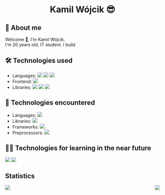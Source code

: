 # <p align="center">Kamil Wójcik :sunglasses: </p>
## 🙍 About me
Welcome 👋, I'm Kamil Wójcik.
<br>
I'm 20 years old, IT student. I build

## 🛠 Technologies used
<ul>

  <li>
    Languages: 
    <img src="https://user-images.githubusercontent.com/56607344/198053954-7d0fe696-0a0f-41d7-922c-6371e1188e22.svg" />
    <img src="https://user-images.githubusercontent.com/56607344/198053944-a499af42-93b5-47ff-906e-c9acf0d24dc5.svg" />
    <img src="https://user-images.githubusercontent.com/56607344/198055897-867bf1c5-7e05-4b5d-9035-0b3553e8f110.svg"/>
  </li>
  <li>
    Frontend: 
    <img src="https://user-images.githubusercontent.com/56607344/198053389-0d8d7a9f-e6c9-4233-b272-b86b0399e32c.svg" />
  </li>
  <li>
    Libraries: 
    <img src="https://user-images.githubusercontent.com/56607344/198055434-55032412-bbe1-48d5-a4ef-955e60c4fa2e.svg"/>
    <img src="https://user-images.githubusercontent.com/56607344/198055449-f89541ed-9832-4e0e-90c3-131478480824.svg" />
     <img src="https://user-images.githubusercontent.com/56607344/198054948-d1fc8556-beae-494f-bf25-9ba6961f3fc5.svg" />
  </li>

</ul>

## 🔧 Technologies encountered

<ul>
  <li>
    Languages: 
    <img src="https://user-images.githubusercontent.com/56607344/198053971-432dee49-b628-42db-9b46-379c40d256c0.svg" />
  </li>
  <li>
    Libraries:  
    <img src="https://user-images.githubusercontent.com/56607344/198055032-619da66b-8a5e-4bd2-bd68-fc5d31ac47b6.svg" />
  </li>
  <li>
    Frameworks:
    <img src="https://user-images.githubusercontent.com/56607344/198054739-7166c56c-a897-4c13-af51-94ceb744ae64.svg" />
  </li>
   <li>
    Preprocessors:
    <img src="https://user-images.githubusercontent.com/56607344/198057093-9d77de35-9f62-49ac-b4e6-c6d9dc60a1b0.svg" />
  </li>
</ul>

## :technologist: Technologies for learning in the near future 
<img src="https://user-images.githubusercontent.com/56607344/198056967-258991e4-0587-44c9-af03-9cd55d2cbdf8.svg" />
<img src="https://user-images.githubusercontent.com/56607344/198055364-41d18947-b7a4-4baa-b78b-e66d0586a974.svg" />

## Statistics

<div> 
<img align="left" src="https://github-readme-stats.vercel.app/api/top-langs/?username=Vekaltor&theme=react&hide_border=true&include_all_commits=false&count_private=false&layout=compact" />
<img align="right" src="https://github-readme-stats.vercel.app/api?username=Vekaltor&theme=react&hide_border=true&include_all_commits=false&count_private=false"/>
</div>


<!--![](https://github-readme-streak-stats.herokuapp.com/?user=Vekaltor&theme=react&hide_border=true)<br/> -->


<!--
**Vekaltor/Vekaltor** is a ✨ _special_ ✨ repository because its `README.md` (this file) appears on your GitHub profile.

Here are some ideas to get you started:

- 🔭 I’m currently working on ...
- 🌱 I’m currently learning ...
- 👯 I’m looking to collaborate on ...
- 🤔 I’m looking for help with ...
- 💬 Ask me about ...
- 📫 How to reach me: ...
- 😄 Pronouns: ...
- ⚡ Fun fact: ...
-->
